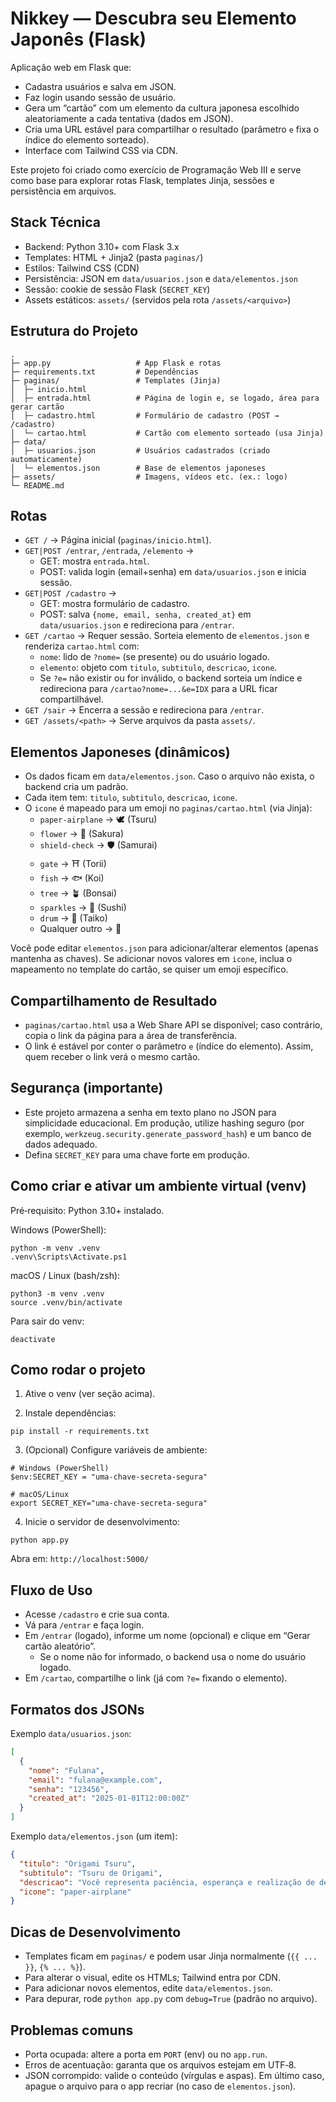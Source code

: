 # Nikkey — Descubra seu Elemento Japonês (Flask)

Aplicação web em Flask que:

- Cadastra usuários e salva em JSON.
- Faz login usando sessão de usuário.
- Gera um “cartão” com um elemento da cultura japonesa escolhido aleatoriamente a cada tentativa (dados em JSON).
- Cria uma URL estável para compartilhar o resultado (parâmetro `e` fixa o índice do elemento sorteado).
- Interface com Tailwind CSS via CDN.

Este projeto foi criado como exercício de Programação Web III e serve como base para explorar rotas Flask, templates Jinja, sessões e persistência em arquivos.

## Stack Técnica

- Backend: Python 3.10+ com Flask 3.x
- Templates: HTML + Jinja2 (pasta `paginas/`)
- Estilos: Tailwind CSS (CDN)
- Persistência: JSON em `data/usuarios.json` e `data/elementos.json`
- Sessão: cookie de sessão Flask (`SECRET_KEY`)
- Assets estáticos: `assets/` (servidos pela rota `/assets/<arquivo>`)

## Estrutura do Projeto

```
.
├─ app.py                   # App Flask e rotas
├─ requirements.txt         # Dependências
├─ paginas/                 # Templates (Jinja)
│  ├─ inicio.html
│  ├─ entrada.html          # Página de login e, se logado, área para gerar cartão
│  ├─ cadastro.html         # Formulário de cadastro (POST → /cadastro)
│  └─ cartao.html           # Cartão com elemento sorteado (usa Jinja)
├─ data/
│  ├─ usuarios.json         # Usuários cadastrados (criado automaticamente)
│  └─ elementos.json        # Base de elementos japoneses
├─ assets/                  # Imagens, vídeos etc. (ex.: logo)
└─ README.md
```

## Rotas

- `GET /` → Página inicial (`paginas/inicio.html`).
- `GET|POST /entrar`, `/entrada`, `/elemento` →
  - GET: mostra `entrada.html`.
  - POST: valida login (email+senha) em `data/usuarios.json` e inicia sessão.
- `GET|POST /cadastro` →
  - GET: mostra formulário de cadastro.
  - POST: salva `{nome, email, senha, created_at}` em `data/usuarios.json` e redireciona para `/entrar`.
- `GET /cartao` → Requer sessão. Sorteia elemento de `elementos.json` e renderiza `cartao.html` com:
  - `nome`: lido de `?nome=` (se presente) ou do usuário logado.
  - `elemento`: objeto com `titulo`, `subtitulo`, `descricao`, `icone`.
  - Se `?e=` não existir ou for inválido, o backend sorteia um índice e redireciona para `/cartao?nome=...&e=IDX` para a URL ficar compartilhável.
- `GET /sair` → Encerra a sessão e redireciona para `/entrar`.
- `GET /assets/<path>` → Serve arquivos da pasta `assets/`.

## Elementos Japoneses (dinâmicos)

- Os dados ficam em `data/elementos.json`. Caso o arquivo não exista, o backend cria um padrão.
- Cada item tem: `titulo`, `subtitulo`, `descricao`, `icone`.
- O `icone` é mapeado para um emoji no `paginas/cartao.html` (via Jinja):
  - `paper-airplane` → 🕊️ (Tsuru)
  - `flower` → 🌸 (Sakura)
  - `shield-check` → 🛡️ (Samurai)
  - `gate` → ⛩️ (Torii)
  - `fish` → 🐟 (Koi)
  - `tree` → 🪴 (Bonsai)
  - `sparkles` → 🍣 (Sushi)
  - `drum` → 🥁 (Taiko)
  - Qualquer outro → 🎌

Você pode editar `elementos.json` para adicionar/alterar elementos (apenas mantenha as chaves). Se adicionar novos valores em `icone`, inclua o mapeamento no template do cartão, se quiser um emoji específico.

## Compartilhamento de Resultado

- `paginas/cartao.html` usa a Web Share API se disponível; caso contrário, copia o link da página para a área de transferência.
- O link é estável por conter o parâmetro `e` (índice do elemento). Assim, quem receber o link verá o mesmo cartão.

## Segurança (importante)

- Este projeto armazena a senha em texto plano no JSON para simplicidade educacional. Em produção, utilize hashing seguro (por exemplo, `werkzeug.security.generate_password_hash`) e um banco de dados adequado.
- Defina `SECRET_KEY` para uma chave forte em produção.

## Como criar e ativar um ambiente virtual (venv)

Pré‑requisito: Python 3.10+ instalado.

Windows (PowerShell):

```
python -m venv .venv
.venv\Scripts\Activate.ps1
```

macOS / Linux (bash/zsh):

```
python3 -m venv .venv
source .venv/bin/activate
```

Para sair do venv:

```
deactivate
```

## Como rodar o projeto

1) Ative o venv (ver seção acima).

2) Instale dependências:

```
pip install -r requirements.txt
```

3) (Opcional) Configure variáveis de ambiente:

```
# Windows (PowerShell)
$env:SECRET_KEY = "uma-chave-secreta-segura"

# macOS/Linux
export SECRET_KEY="uma-chave-secreta-segura"
```

4) Inicie o servidor de desenvolvimento:

```
python app.py
```

Abra em: `http://localhost:5000/`

## Fluxo de Uso

- Acesse `/cadastro` e crie sua conta.
- Vá para `/entrar` e faça login.
- Em `/entrar` (logado), informe um nome (opcional) e clique em “Gerar cartão aleatório”.
  - Se o nome não for informado, o backend usa o nome do usuário logado.
- Em `/cartao`, compartilhe o link (já com `?e=` fixando o elemento).

## Formatos dos JSONs

Exemplo `data/usuarios.json`:

```json
[
  {
    "nome": "Fulana",
    "email": "fulana@example.com",
    "senha": "123456",
    "created_at": "2025-01-01T12:00:00Z"
  }
]
```

Exemplo `data/elementos.json` (um item):

```json
{
  "titulo": "Origami Tsuru",
  "subtitulo": "Tsuru de Origami",
  "descricao": "Você representa paciência, esperança e realização de desejos...",
  "icone": "paper-airplane"
}
```

## Dicas de Desenvolvimento

- Templates ficam em `paginas/` e podem usar Jinja normalmente (`{{ ... }}`, `{% ... %}`).
- Para alterar o visual, edite os HTMLs; Tailwind entra por CDN.
- Para adicionar novos elementos, edite `data/elementos.json`.
- Para depurar, rode `python app.py` com `debug=True` (padrão no arquivo).

## Problemas comuns

- Porta ocupada: altere a porta em `PORT` (env) ou no `app.run`.
- Erros de acentuação: garanta que os arquivos estejam em UTF‑8.
- JSON corrompido: valide o conteúdo (vírgulas e aspas). Em último caso, apague o arquivo para o app recriar (no caso de `elementos.json`).

